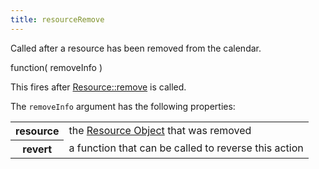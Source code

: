 ```yaml
---
title: resourceRemove
---
```


Called after a resource has been removed from the calendar.

<div class='spec' markdown='1'>
function( removeInfo )
</div>

This fires after [Resource::remove](Resource-remove) is called.

The `removeInfo` argument has the following properties:

<table>

<tr>
<th>resource</th>
<td>the <a href='resource-object'>Resource Object</a> that was removed</td>
</tr>

<tr>
<th>revert</th>
<td>a function that can be called to reverse this action</td>
</tr>

</table>
